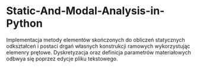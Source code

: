 # Static-And-Modal-Analysis-in-Python
Implementacja metody elementów skończonych do obliczeń statycznych odkształceń i postaci drgań własnych konstrukcji ramowych wykorzystując elemenry prętowe.
Dyskretyzacja oraz definicja parametrów materiałowych odbwya się poprzez edycje pliku tekstowego. 
